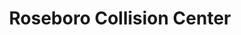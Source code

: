 ---
title: "Roseboro Collision Center"
url: /roseboro/roseboro-collision-center/
shop: car repair
---